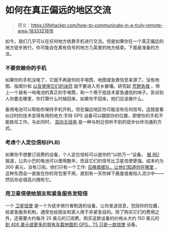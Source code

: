 # 如何在真正偏远的地区交流

> 原文：<https://lifehacker.com/how-to-communicate-in-a-truly-remote-area-1833321816>

如今，我们几乎可以在任何地方依靠手机进行交流。但是如果你在一个真正偏远的地方徒步旅行，你可能会在离有信号的地方几英里的地方结束。下面是准备的方法。



### 不要依赖你的手机

如果你的手机没电了，它就不再是你的手电筒、地图或急救信息来源了。没有地图、指南针和 [以及使用它们的诀窍](https://www.backcountry.com/explore/navigation-101-using-a-compass-and-a-map) 就不要进入穷乡僻壤。研究起 [荒野急救](https://lifehacker.com/the-wilderness-survival-skills-everyone-should-know-5881604) 。带上一个装有一吨电池的真正的手电筒，和一个用于低技术紧急通信的哨子。告诉别人你要去哪里，你打算什么时候回来，如果你不回来，他们应该做什么。

备用电池可以帮助你保持手机开机，但在偏远地区你可能没有任何信号。这就是看似过时的技术变得有用的地方:手持 GPS 设备可以跟踪你的位置，即使你的手机不能胜任工作。与此同时， [双向无线电](https://www.outsidepursuits.com/best-walkie-talkie/) 是一种与附近但听不到的徒步伙伴沟通的方式。

### 考虑个人定位信标(PLB)

如果你不想要订阅费的设备，个人定位信标可以是你的“以防万一”设备。 [据 REI](https://www.rei.com/learn/expert-advice/personal-locator-beacons.html) 报道，公共小巴的电池可以使用数年，而且它们的信号比卫星信使更强。成本约为 300 美元，没有订阅。他们只有一个工作: [召唤救援队，让他们知道你在哪里](https://www.hiking-for-her.com/personal-locator-beacons.html) 。这种东西会一直放在你的背包里不用，直到有一天你掉下悬崖或者陷入流沙中——然后你会很高兴拥有它。

### 用卫星信使给朋友和紧急服务发短信

一个 [卫星信使](https://www.rei.com/learn/expert-advice/personal-locator-beacons.html) 是一个为徒步旅行者制造的设备，让你发送信息，包括你的位置，给紧急服务机构，通常也给朋友和家人用于非紧急目的。除了购买它们的费用之外，还需要大约每月 25 美元的订阅费。购买这款设备的价格从大约 150 美元的 [到 400 美元或更多的带有车载地图的 GPS，T5 只是一款信使](https://www.amazon.com/dp/B00C8S8S4W/ref=psdc_319582011_t3_B01MY03CZP?asc_campaign=InlineText&asc_refurl=https://lifehacker.com/how-to-communicate-in-a-truly-remote-area-1833321816&asc_source=&tag=kinjalifehackerlink-20) 设备。